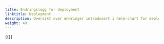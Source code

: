 ```yaml
---
title: Endringslogg for deployment
linktitle: Deployment
description: Oversikt over endringer introdusert i helm-chart for deployment.
weight: 40
---
```


{{<children />}}